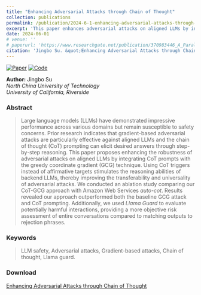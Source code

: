 ```yaml
---
title: "Enhancing Adversarial Attacks through Chain of Thought"
collection: publications
permalink: /publication/2024-6-1-enhancing-adversarial-attacks-through-chain-of-thought-1
excerpt: 'This paper enhances adversarial attacks on aligned LLMs by integrating chain of thought prompts with the greedy coordinate gradient technique, improving attack robustness and transferability, and evaluating harmful interactions using Llama Guard.'
date: 2024-06-01
# venue: ''
# paperurl: 'https://www.researchgate.net/publication/370983446_A_Parallel_Gannet_Optimization_Algorithm_with_Communication_Strategies_PGOA'
citation: 'Jingbo Su. &quot;Enhancing Adversarial Attacks through Chain of Thought.&quot;'
---
```


<!-- [![Paper](https://img.shields.io/badge/Paper-10.1007-blue)](https://link.springer.com/chapter/10.1007/978-981-99-0105-0_7) -->
[![Paper](https://img.shields.io/badge/Paper-ResearchGate-blue)](https://www.researchgate.net/publication/382360812_Enhancing_Adversarial_Attacks_through_Chain_of_Thought)
[![Code](https://img.shields.io/badge/Code-LLM.Attack-green)](https://github.com/sujingbo0217/CS222W24-LLM-Attack)

**Author:** Jingbo Su  
*North China University of Technology*  
*University of California, Riverside*

### Abstract

> Large language models (LLMs) have demonstrated impressive performance across various domains but remain susceptible to safety concerns. Prior research indicates that gradient-based adversarial attacks are particularly effective against aligned LLMs and the chain of thought (CoT) prompting can elicit desired answers through step-by-step reasoning.
This paper proposes enhancing the robustness of adversarial attacks on aligned LLMs by integrating CoT prompts with the greedy coordinate gradient (GCG) technique. Using CoT triggers instead of affirmative targets stimulates the reasoning abilities of backend LLMs, thereby improving the transferability and universality of adversarial attacks.
We conducted an ablation study comparing our CoT-GCG approach with Amazon Web Services *auto-cot*. Results revealed our approach outperformed both the baseline GCG attack and CoT prompting. Additionally, we used *Llama Guard* to evaluate potentially harmful interactions, providing a more objective risk assessment of entire conversations compared to matching outputs to rejection phrases.

### Keywords

> LLM safety, Adversarial attacks, Gradient-based attacks, Chain of thought, Llama guard.

### Download

[Enhancing Adversarial Attacks through Chain of Thought](https://sujingbo0217.github.io/files/srw24.pdf)
